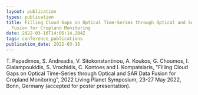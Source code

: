```yaml
---
layout: publication
types: publication
title: Filling Cloud Gaps on Optical Time-Series through Optical and SAR Data
  Fusion for Cropland Monitoring
date: 2022-03-16T14:05:14.204Z
tags: conference_publications
publication_date: 2022-03-16
---
```

T. Papadimos, S. Andreadis, V. Sitokonstantinou, A. Koukos, G. Choumos, I. Gialampoukidis, S. Vrochidis, C. Kontoes and I. Kompatsiaris, "Filling Cloud Gaps on Optical Time-Series through Optical and SAR Data Fusion for Cropland Monitoring", 2022 Living Planet Symposium, 23-27 May 2022, Bonn, Germany (accepted for poster presentation).